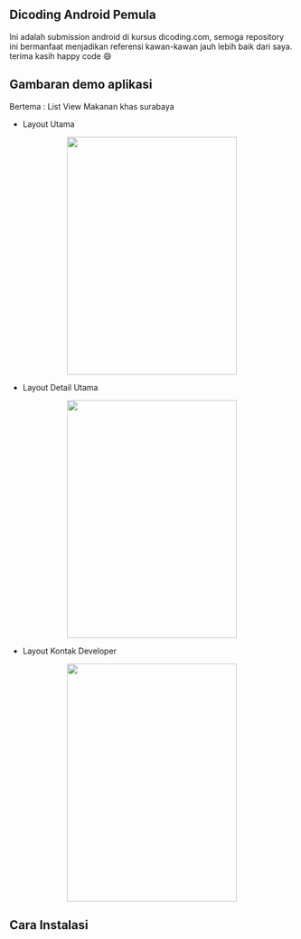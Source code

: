 ## Dicoding Android Pemula
Ini adalah submission android di kursus dicoding.com, semoga repository ini bermanfaat menjadikan referensi kawan-kawan jauh lebih baik dari saya. terima kasih happy code :smile:

## Gambaran demo aplikasi
Bertema : List View Makanan khas surabaya

* Layout Utama

<p align="center"><img src="https://i.postimg.cc/sx3CBDfz/Screenshot-2019-09-23-21-30-43-22.png" width="300px" height="420px"></p>

* Layout Detail Utama

<p align="center"><img src="https://i.postimg.cc/yNLXw7Wd/Screenshot-2019-09-23-21-30-46-93.png" width="300px" height="420px"></p>

* Layout Kontak Developer

<p align="center"><img src="https://i.postimg.cc/DwH75XPy/Screenshot-2019-09-23-21-30-51-35.png" width="300px" height="420px"></p>

## Cara Instalasi

